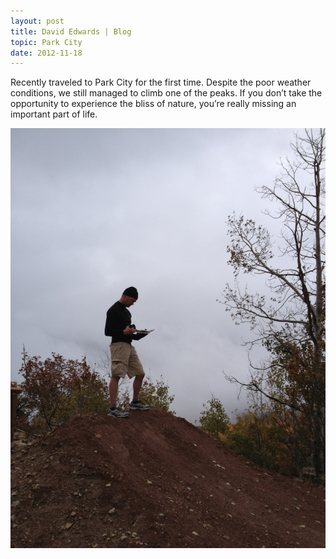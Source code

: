 ```yaml
---
layout: post
title: David Edwards | Blog
topic: Park City
date: 2012-11-18
---
```

Recently traveled to Park City for the first time. Despite the poor weather conditions, we still managed to climb one of the
peaks. If you don’t take the opportunity to experience the bliss of nature, you’re really missing an important part of life.

![Park City](/images/park-city.png "Park City")
